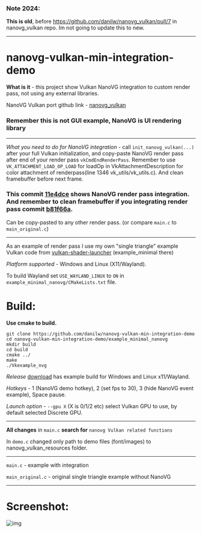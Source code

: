 ### Note 2024:

**This is old**, before https://github.com/danilw/nanovg_vulkan/pull/7 in nanovg_vulkan repo. Im not going to update this to new.

___

# nanovg-vulkan-min-integration-demo

**What is it** - this project show Vulkan NanoVG integration to custom render pass, not using any external libraries. 

NanoVG Vulkan port github link - [nanovg_vulkan](https://github.com/danilw/nanovg_vulkan)

### Remember this is not GUI example, NanoVG is UI rendering library
___

*What you need to do for NanoVG integration* - call `init_nanovg_vulkan(...)` after your full Vulkan initialization, and copy-paste NanoVG render pass after end of your render pass `vkCmdEndRenderPass`. Remember to use `VK_ATTACHMENT_LOAD_OP_LOAD` for loadOp in VkAttachmentDescription for color attachment of renderpass(line 1346 vk_utils/vk_utils.c). And clean framebuffer before next frame.

### This commit [11e4dce](https://github.com/danilw/nanovg-vulkan-min-integration-demo/commit/11e4dceb1acb1b31c19c3c16c7f365f47a42184d) shows NanoVG render pass integration. And remember to clean framebuffer if you integrating render pass commit [b81f66a](https://github.com/danilw/nanovg-vulkan-min-integration-demo/commit/b81f66ab63276f50de320dae445bdde362acaffe).

Can be copy-pasted to any other render pass. (or compare `main.c` to `main_original.c`)
___

As an example of render pass I use my own "single triangle" example Vulkan code from [vulkan-shader-launcher](https://github.com/danilw/vulkan-shader-launcher) (example_minimal there)

*Platform supported* - Windows and Linux (X11/Wayland). 

To build Wayland set `USE_WAYLAND_LINUX` to `ON` in `example_minimal_nanovg/CMakeLists.txt` file.

# Build:

**Use cmake to build.**
```
git clone https://github.com/danilw/nanovg-vulkan-min-integration-demo
cd nanovg-vulkan-min-integration-demo/example_minimal_nanovg
mkdir build
cd build
cmake ../
make
./Vkexample_nvg
```

*Release* [download](https://github.com/danilw/nanovg-vulkan-min-integration-demo/releases/) has example build for Windows and Linux x11/Wayland.

*Hotkeys* - 1 (NanoVG demo hotkey), 2 (set fps to 30), 3 (hide NanoVG event example), Space pause.

*Launch option* - `--gpu X` (X is 0/1/2 etc) select Vulkan GPU to use, by default selected Discrete GPU.
___

**All changes** in `main.c` **search for** `nanovg Vulkan related functions`

In `demo.c` changed only path to demo files (font/images) to nanovg_vulkan_resources folder.
___

`main.c` - example with integration

`main_original.c` - original single triangle example without NanoVG
___

# Screenshot:

![img](https://danilw.github.io/GLSL-howto/vulkan_sh_launcher/nvg_integr.png)
